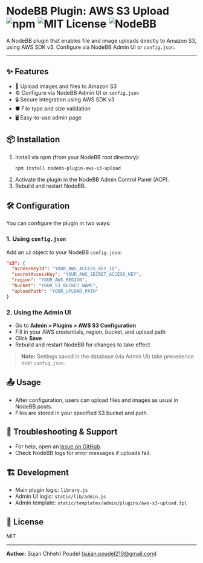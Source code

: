 # NodeBB Plugin: AWS S3 Upload ![npm](https://img.shields.io/npm/v/nodebb-plugin-aws-s3-upload?color=blue) ![MIT License](https://img.shields.io/badge/license-MIT-green.svg) ![NodeBB](https://img.shields.io/badge/NodeBB-Plugin-orange)


A NodeBB plugin that enables file and image uploads directly to Amazon S3, using AWS SDK v3. Configure via NodeBB Admin UI or `config.json`.

---

## ✨ Features

- 🚀 Upload images and files to Amazon S3
- ⚙️ Configure via NodeBB Admin UI or `config.json`
- 🔒 Secure integration using AWS SDK v3
- 🛡️ File type and size validation
- 🖥️ Easy-to-use admin page

## 📦 Installation

1. Install via npm (from your NodeBB root directory):
   ```bash
   npm install nodebb-plugin-aws-s3-upload
   ```
2. Activate the plugin in the NodeBB Admin Control Panel (ACP).
3. Rebuild and restart NodeBB.

## 🛠️ Configuration

You can configure the plugin in two ways:

### 1. Using `config.json`

Add an `s3` object to your NodeBB `config.json`:

```json
"s3": {
  "accessKeyId": "YOUR_AWS_ACCESS_KEY_ID",
  "secretAccessKey": "YOUR_AWS_SECRET_ACCESS_KEY",
  "region": "YOUR_AWS_REGION",
  "bucket": "YOUR_S3_BUCKET_NAME",
  "uploadPath": "YOUR_UPLOAD_PATH"
}
```

### 2. Using the Admin UI

- Go to **Admin > Plugins > AWS S3 Configuration**
- Fill in your AWS credentials, region, bucket, and upload path
- Click **Save**
- Rebuild and restart NodeBB for changes to take effect

> **Note:** Settings saved in the database (via Admin UI) take precedence over `config.json`.

## 📤 Usage

- After configuration, users can upload files and images as usual in NodeBB posts.
- Files are stored in your specified S3 bucket and path.

## 🧩 Troubleshooting & Support

- For help, open an [issue on GitHub](https://github.com/Sufo10/nodebb-plugin-aws-s3-upload/issues).
- Check NodeBB logs for error messages if uploads fail.

## 🏗️ Development

- Main plugin logic: `library.js`
- Admin UI logic: `static/lib/admin.js`
- Admin template: `static/templates/admin/plugins/aws-s3-upload.tpl`

## 📄 License

MIT

---

**Author:** Sujan Chhetri Poudel ([sujan.poudel210@gmail.com](mailto:sujan.poudel210@gmail.com))
